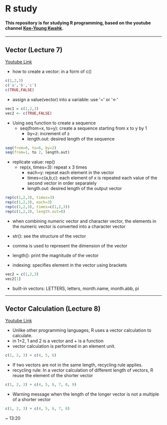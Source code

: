 # R study
#### This repository is for studying R programming, based on the youtube channel [Kee-Young Kwahk](https://www.youtube.com/watch?v=sL_Kc379r_4&list=PLY0OaF78qqGA42e0rXqBWCcF_C9Ib-T1x).
***
## Vector (Lecture 7)
[Youtube Link](https://www.youtube.com/watch?v=2xnhuPgM7sM&list=PLY0OaF78qqGA42e0rXqBWCcF_C9Ib-T1x&index=7)
* how to create a vector: in a form of c()
```R
c(1,2,3)
c('a','b','c')
c(TRUE,FALSE)
```
* assign a value(vector) into a variable: use '=' or '<-'
```R
vec1 = c(1,2,3)
vec2 <- c(TRUE,FALSE)
```

* Using seq function to create a sequence
    - seq(from=x, to=y): create a sequence starting from x to y by 1
        + by=z: increment of z
        + length.out: desired length of the sequence
```R
seq(from=0, to=6, by=2)
seq(from=1, to 2, length.out)
```
* replicate value: rep()
    - rep(x, times=3): repeat x 3 times
        + each=y: repeat each element in the vector
        + times=c(a,b,c): each element of x is repeated each value of the second vector in order separately
        + length.out: desired length of the output vector
```R
rep(c(1,2,3), times=3)
rep(c(1,2,3), each=3)
rep(c(1,2,3), times=c(1,2,3))
rep(c(1,2,3), length.out=8)
```
* when combining numeric vector and character vector, the elements in the numeric vector is converted into a character vector

* str(): see the structure of the vector
* comma is used to represent the dimension of the vector

* length(): print the magnitude of the vector

* indexing: specifies element in the vector using brackets 
```R
vec2 = c(1,2,3)
vec2[1]
```

* built-in vectors: LETTERS, letters, month.name, month.abb, pi

***

## Vector Calculation (Lecture 8)
[Youtube Link](https://www.youtube.com/watch?v=VhctpYMyVrM&t=800s)
* Unlike other programming languages, R uses a vector calculation to calculate.
* in 1+2, 1 and 2 is a vector and + is a function
* vector calculation is performed in an element unit.
```R
c(1, 2, 3) + c(4, 5, 6)
```
* If two vectors are not in the same length, recycling rule applies.
* recycling rule: In a vector calculation of different length of vectors, R reuse the element of the shorter vector
```R
c(1, 2, 3) + c(4, 5, 6, 7, 8, 9)
```
* Warning message when the length of the longer vector is not a multiple of a shorter vector
```R
c(1, 2, 3) + c(4, 5, 6, 7, 8)
```
~ 13:20